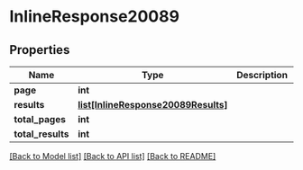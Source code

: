 # InlineResponse20089

## Properties
Name | Type | Description | Notes
------------ | ------------- | ------------- | -------------
**page** | **int** |  | [optional] 
**results** | [**list[InlineResponse20089Results]**](InlineResponse20089Results.md) |  | [optional] 
**total_pages** | **int** |  | [optional] 
**total_results** | **int** |  | [optional] 

[[Back to Model list]](../README.md#documentation-for-models) [[Back to API list]](../README.md#documentation-for-api-endpoints) [[Back to README]](../README.md)

